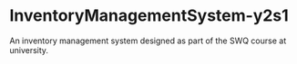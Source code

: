 # InventoryManagementSystem-y2s1

An inventory management system designed as part of the SWQ course at university.

